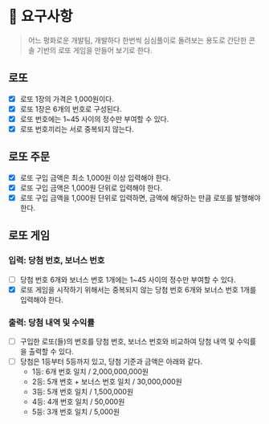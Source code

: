 # 🎯 요구사항

> 어느 평화로운 개발팀, 개발하다 한번씩 심심풀이로 돌려보는 용도로 간단한 콘솔 기반의 로또 게임을 만들어 보기로 한다.

## 로또

- [x] 로또 1장의 가격은 1,000원이다.
- [x] 로또 1장은 6개의 번호로 구성된다.
- [x] 로또 번호에는 1~45 사이의 정수만 부여할 수 있다.
- [x] 로또 번호끼리는 서로 중복되지 않는다.

## 로또 주문

- [x] 로또 구입 금액은 최소 1,000원 이상 입력해야 한다.
- [x] 로또 구입 금액은 1,000원 단위로 입력해야 한다.
- [x] 로또 구입 금액을 1,000원 단위로 입력하면, 금액에 해당하는 만큼 로또를 발행해야 한다.

## 로또 게임

### 입력: 당첨 번호, 보너스 번호

- [ ] 당첨 번호 6개와 보너스 번호 1개에는 1~45 사이의 정수만 부여할 수 있다.
- [x] 로또 게임을 시작하기 위해서는 중복되지 않는 당첨 번호 6개와 보너스 번호 1개를 입력해야 한다.

### 출력: 당첨 내역 및 수익률

- [ ] 구입한 로또(들)의 번호를 당첨 번호, 보너스 번호와 비교하여 당첨 내역 및 수익률을 출력할 수 있다.
- [ ] 당첨은 1등부터 5등까지 있고, 당첨 기준과 금액은 아래와 같다.
  - 1등: 6개 번호 일치 / 2,000,000,000원
  - 2등: 5개 번호 + 보너스 번호 일치 / 30,000,000원
  - 3등: 5개 번호 일치 / 1,500,000원
  - 4등: 4개 번호 일치 / 50,000원
  - 5등: 3개 번호 일치 / 5,000원
